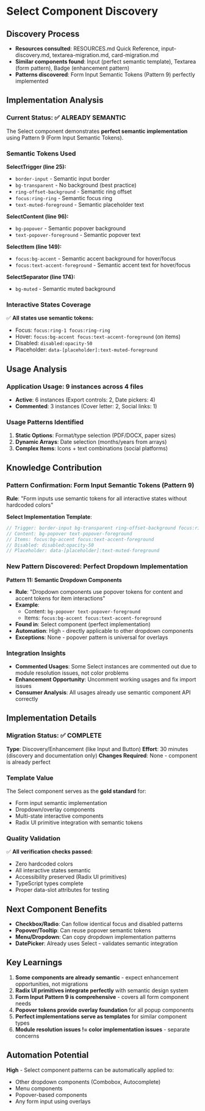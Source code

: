# Select Component Discovery

## Discovery Process
- **Resources consulted**: RESOURCES.md Quick Reference, input-discovery.md, textarea-migration.md, card-migration.md
- **Similar components found**: Input (perfect semantic template), Textarea (form pattern), Badge (enhancement pattern)
- **Patterns discovered**: Form Input Semantic Tokens (Pattern 9) perfectly implemented

## Implementation Analysis

### Current Status: ✅ ALREADY SEMANTIC
The Select component demonstrates **perfect semantic implementation** using Pattern 9 (Form Input Semantic Tokens).

### Semantic Tokens Used
**SelectTrigger (line 25):**
- `border-input` - Semantic input border
- `bg-transparent` - No background (best practice)
- `ring-offset-background` - Semantic ring offset
- `focus:ring-ring` - Semantic focus ring  
- `text-muted-foreground` - Semantic placeholder text

**SelectContent (line 96):**
- `bg-popover` - Semantic popover background
- `text-popover-foreground` - Semantic popover text

**SelectItem (line 149):**
- `focus:bg-accent` - Semantic accent background for hover/focus
- `focus:text-accent-foreground` - Semantic accent text for hover/focus

**SelectSeparator (line 174):**
- `bg-muted` - Semantic muted background

### Interactive States Coverage
✅ **All states use semantic tokens:**
- Focus: `focus:ring-1 focus:ring-ring`
- Hover: `focus:bg-accent focus:text-accent-foreground` (on items)
- Disabled: `disabled:opacity-50`
- Placeholder: `data-[placeholder]:text-muted-foreground`

## Usage Analysis

### Application Usage: 9 instances across 4 files
- **Active**: 6 instances (Export controls: 2, Date pickers: 4)
- **Commented**: 3 instances (Cover letter: 2, Social links: 1)

### Usage Patterns Identified
1. **Static Options**: Format/type selection (PDF/DOCX, paper sizes)
2. **Dynamic Arrays**: Date selection (months/years from arrays)
3. **Complex Items**: Icons + text combinations (social platforms)

## Knowledge Contribution

### Pattern Confirmation: Form Input Semantic Tokens (Pattern 9)
**Rule**: "Form inputs use semantic tokens for all interactive states without hardcoded colors"

**Select Implementation Template**:
```typescript
// Trigger: border-input bg-transparent ring-offset-background focus:ring-ring
// Content: bg-popover text-popover-foreground  
// Items: focus:bg-accent focus:text-accent-foreground
// Disabled: disabled:opacity-50
// Placeholder: data-[placeholder]:text-muted-foreground
```

### New Pattern Discovered: Perfect Dropdown Implementation
**Pattern 11: Semantic Dropdown Components**
- **Rule**: "Dropdown components use popover tokens for content and accent tokens for item interactions"
- **Example**: 
  - Content: `bg-popover text-popover-foreground`
  - Items: `focus:bg-accent focus:text-accent-foreground`
- **Found in**: Select component (perfect implementation)
- **Automation**: High - directly applicable to other dropdown components
- **Exceptions**: None - popover pattern is universal for overlays

### Integration Insights
- **Commented Usages**: Some Select instances are commented out due to module resolution issues, not color problems
- **Enhancement Opportunity**: Uncomment working usages and fix import issues
- **Consumer Analysis**: All usages already use semantic component API correctly

## Implementation Details

### Migration Status: ✅ COMPLETE
**Type**: Discovery/Enhancement (like Input and Button)
**Effort**: 30 minutes (discovery and documentation only)
**Changes Required**: None - component is already perfect

### Template Value
The Select component serves as the **gold standard** for:
- Form input semantic implementation
- Dropdown/overlay components  
- Multi-state interactive components
- Radix UI primitive integration with semantic tokens

### Quality Validation
✅ **All verification checks passed:**
- Zero hardcoded colors
- All interactive states semantic
- Accessibility preserved (Radix UI primitives)
- TypeScript types complete
- Proper data-slot attributes for testing

## Next Component Benefits
- **Checkbox/Radio**: Can follow identical focus and disabled patterns
- **Popover/Tooltip**: Can reuse popover semantic tokens
- **Menu/Dropdown**: Can copy dropdown implementation patterns
- **DatePicker**: Already uses Select - validates semantic integration

## Key Learnings
1. **Some components are already semantic** - expect enhancement opportunities, not migrations
2. **Radix UI primitives integrate perfectly** with semantic design system
3. **Form Input Pattern 9 is comprehensive** - covers all form component needs
4. **Popover tokens provide overlay foundation** for all popup components
5. **Perfect implementations serve as templates** for similar component types
6. **Module resolution issues != color implementation issues** - separate concerns

## Automation Potential
**High** - Select component patterns can be automatically applied to:
- Other dropdown components (Combobox, Autocomplete)
- Menu components
- Popover-based components
- Any form input using overlays